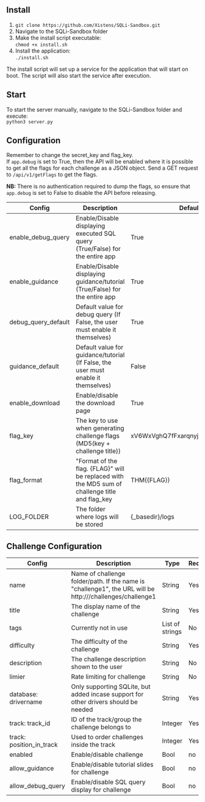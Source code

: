 ## Install
1. `git clone https://github.com/Xistens/SQLi-Sandbox.git`
2. Navigate to the SQLi-Sandbox folder
3. Make the install script executable:  
`chmod +x install.sh`
4. Install the application:  
`./install.sh`

The install script will set up a service for the application that will start on boot. The script will also start the service after execution.

## Start
To start the server manually, navigate to the SQLi-Sandbox folder and execute:  
`python3 server.py`

## Configuration
Remember to change the secret_key and flag_key.  
If `app.debug` is set to True, then the API will be enabled where it is possible to get all the flags for each challenge as a JSON object. Send a GET request to `/api/v1/getFlags` to  get the flags.  

**NB:** There is no authentication required to dump the flags, so ensure that `app.debug` is set to False to disable the API before releasing.

| Config | Description |Default
|--------|-------------|-------|
|enable_debug_query| Enable/Disable displaying executed SQL query (True/False) for the entire app | True|
|enable_guidance| Enable/Disable displaying guidance/tutorial (True/False) for the entire app | True|
|debug_query_default| Default value for debug query (If False, the user must enable it themselves)| True|
|guidance_default| Default value for guidance/tutorial (If False, the user must enable it themselves)|False|
|enable_download|Enable/disable the download page| True|
|flag_key|The key to use when generating challenge flags (MD5(key + challenge title))|xV6WxVghQ7fFxarqnyj5EYwPmrGZgt4Q|
|flag_format|"Format of the flag. {FLAG}" will be replaced with the MD5 sum of challenge title and flag_key|THM{{FLAG}}|
|LOG_FOLDER| The folder where logs will be stored|{_basedir}/logs|


## Challenge Configuration

| Config | Description | Type  | Required | Default
|--------|-------------|-------|----------|--------
| name | Name of challenge folder/path. If the name is "challenge1", the URL will be http://<IP>/challenges/challenge1 | String |Yes| |
|title| The display name of the challenge |String |Yes| |
|tags| Currently not in use | List of strings | No| |
|difficulty| The difficulty of the challenge |String| Yes | |
| description | The challenge description shown to the user | String | No | |
|limier| Rate limiting for challenge | String | No | Disabled |
|database: drivername| Only supporting SQLite, but added incase support for other drivers should be needed | String | Yes| |
|track: track_id| ID of the track/group the challenge belongs to |Integer|Yes| |
|track: position_in_track| Used to order challenges inside the track|Integer|Yes| |
|enabled|Enable/disable challenge |Bool| no| Enabled|
|allow_guidance| Enable/disable tutorial slides for challenge |Bool| no| Enabled |
|allow_debug_query| Enable/disable SQL query display for challenge |Bool| no| Enabled |
